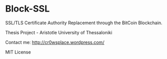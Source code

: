 # Block-SSL

SSL/TLS Certificate Authority Replacement through the BitCoin Blockchain.

Thesis Project - Aristotle University of Thessaloniki

Contact me: http://cr0wsplace.wordpress.com/

MIT License
